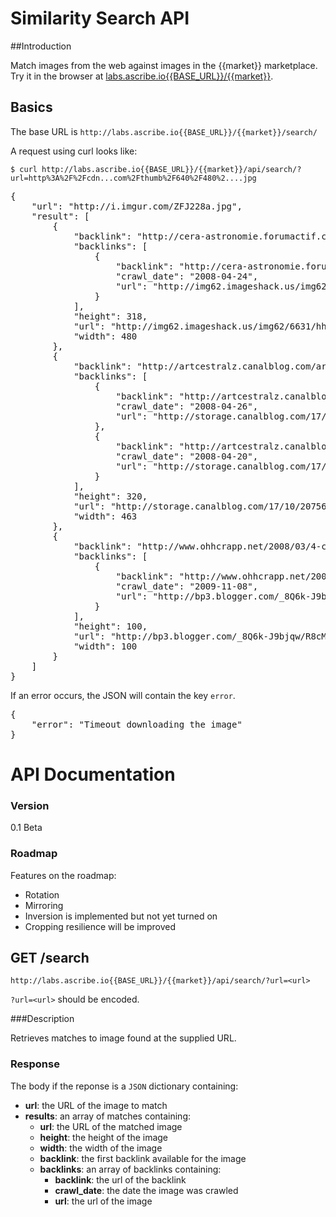 # Similarity Search API

##Introduction

Match images from the web against images in the {{market}} marketplace.  Try it in the browser at [labs.ascribe.io{{BASE_URL}}/{{market}}](http://labs.ascribe.io{{BASE_URL}}/{{market}}/).


## Basics

The base URL is `http://labs.ascribe.io{{BASE_URL}}/{{market}}/search/`

A request using curl looks like:

`$ curl http://labs.ascribe.io{{BASE_URL}}/{{market}}/api/search/?url=http%3A%2F%2Fcdn...com%2Fthumb%2F640%2F480%2....jpg`

<pre>
{
    "url": "http://i.imgur.com/ZFJ228a.jpg",
    "result": [
        {
            "backlink": "http://cera-astronomie.forumactif.com/cinema-et-television-f25/h2d2-le-guide-du-voyageur-galactique-t943.htm",
            "backlinks": [
                {
                    "backlink": "http://cera-astronomie.forumactif.com/cinema-et-television-f25/h2d2-le-guide-du-voyageur-galactique-t943.htm",
                    "crawl_date": "2008-04-24",
                    "url": "http://img62.imageshack.us/img62/6631/hhgttg22ioo1gm.jpg"
                }
            ],
            "height": 318,
            "url": "http://img62.imageshack.us/img62/6631/hhgttg22ioo1gm.jpg",
            "width": 480
        },
        {
            "backlink": "http://artcestralz.canalblog.com/archives/2005/03/28/402584.html",
            "backlinks": [
                {
                    "backlink": "http://artcestralz.canalblog.com/archives/2005/03/28/402584.html",
                    "crawl_date": "2008-04-26",
                    "url": "http://storage.canalblog.com/17/10/20756/10596914.jpg"
                },
                {
                    "backlink": "http://artcestralz.canalblog.com/",
                    "crawl_date": "2008-04-20",
                    "url": "http://storage.canalblog.com/17/10/20756/10596914.jpg"
                }
            ],
            "height": 320,
            "url": "http://storage.canalblog.com/17/10/20756/10596914.jpg",
            "width": 463
        },
        {
            "backlink": "http://www.ohhcrapp.net/2008/03/4-capital-letters-printed-in-gold.html",
            "backlinks": [
                {
                    "backlink": "http://www.ohhcrapp.net/2008/03/4-capital-letters-printed-in-gold.html",
                    "crawl_date": "2009-11-08",
                    "url": "http://bp3.blogger.com/_8Q6k-J9bjqw/R8cMUkIgk6I/AAAAAAAAAAM/6xQP361P-zA/S220/5990698.png"
                }
            ],
            "height": 100,
            "url": "http://bp3.blogger.com/_8Q6k-J9bjqw/R8cMUkIgk6I/AAAAAAAAAAM/6xQP361P-zA/S220/5990698.png",
            "width": 100
        }
    ]
}
</pre>

If an error occurs, the JSON will contain the key ``error``.
<pre>
{
    "error": "Timeout downloading the image"
}
</pre>


# API Documentation

### Version

0.1 Beta

### Roadmap

Features on the roadmap:

 * Rotation
 * Mirroring
 * Inversion is implemented but not yet turned on
 * Cropping resilience will be improved


## GET /search
`http://labs.ascribe.io{{BASE_URL}}/{{market}}/api/search/?url=<url>`

`?url=<url>` should be encoded.


###Description

Retrieves matches to image found at the supplied URL.


### Response

The body if the reponse is a `JSON` dictionary containing:

- **url**: the URL of the image to match
- **results**: an array of matches containing:
  - **url**: the URL of the matched image
  - **height**: the height of the image
  - **width**: the width of the image
  - **backlink**: the first backlink available for the image
  - **backlinks**: an array of backlinks containing:
    - **backlink**: the url of the backlink
    - **crawl_date**: the date the image was crawled
    - **url**: the url of the image
